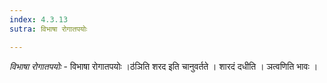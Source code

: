 ```yaml
---
index: 4.3.13
sutra: विभाषा रोगातपयोः

---
```

_विभाषा रोगातपयोः_ - विभाषा रोगातपयोः ।ठ॑ञिति शरद इति चानुवर्तते । शारदं दधीति । ञत्वणिति भावः । 